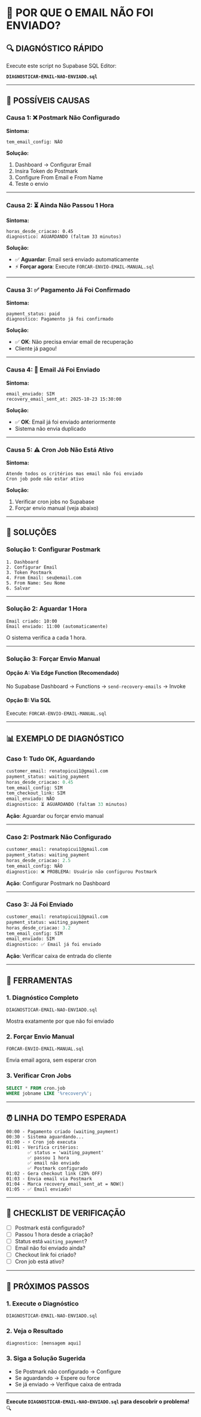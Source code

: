 # 📧 POR QUE O EMAIL NÃO FOI ENVIADO?

## 🔍 DIAGNÓSTICO RÁPIDO

Execute este script no Supabase SQL Editor:

**`DIAGNOSTICAR-EMAIL-NAO-ENVIADO.sql`**

---

## 🎯 POSSÍVEIS CAUSAS

### Causa 1: ❌ Postmark Não Configurado

**Sintoma:**
```
tem_email_config: NÃO
```

**Solução:**
1. Dashboard → Configurar Email
2. Insira Token do Postmark
3. Configure From Email e From Name
4. Teste o envio

---

### Causa 2: ⏳ Ainda Não Passou 1 Hora

**Sintoma:**
```
horas_desde_criacao: 0.45
diagnostico: AGUARDANDO (faltam 33 minutos)
```

**Solução:**
- ✅ **Aguardar**: Email será enviado automaticamente
- ⚡ **Forçar agora**: Execute `FORCAR-ENVIO-EMAIL-MANUAL.sql`

---

### Causa 3: ✅ Pagamento Já Foi Confirmado

**Sintoma:**
```
payment_status: paid
diagnostico: Pagamento já foi confirmado
```

**Solução:**
- ✅ **OK**: Não precisa enviar email de recuperação
- Cliente já pagou!

---

### Causa 4: 📧 Email Já Foi Enviado

**Sintoma:**
```
email_enviado: SIM
recovery_email_sent_at: 2025-10-23 15:30:00
```

**Solução:**
- ✅ **OK**: Email já foi enviado anteriormente
- Sistema não envia duplicado

---

### Causa 5: ⚠️ Cron Job Não Está Ativo

**Sintoma:**
```
Atende todos os critérios mas email não foi enviado
Cron job pode não estar ativo
```

**Solução:**
1. Verificar cron jobs no Supabase
2. Forçar envio manual (veja abaixo)

---

## 🚀 SOLUÇÕES

### Solução 1: Configurar Postmark

```
1. Dashboard
2. Configurar Email
3. Token Postmark
4. From Email: seu@email.com
5. From Name: Seu Nome
6. Salvar
```

---

### Solução 2: Aguardar 1 Hora

```
Email criado: 10:00
Email enviado: 11:00 (automaticamente)
```

O sistema verifica a cada 1 hora.

---

### Solução 3: Forçar Envio Manual

#### Opção A: Via Edge Function (Recomendado)

No Supabase Dashboard → Functions → `send-recovery-emails` → Invoke

#### Opção B: Via SQL

Execute: `FORCAR-ENVIO-EMAIL-MANUAL.sql`

---

## 📊 EXEMPLO DE DIAGNÓSTICO

### Caso 1: Tudo OK, Aguardando

```sql
customer_email: renatopicui1@gmail.com
payment_status: waiting_payment
horas_desde_criacao: 0.45
tem_email_config: SIM
tem_checkout_link: SIM
email_enviado: NÃO
diagnostico: ⏳ AGUARDANDO (faltam 33 minutos)
```

**Ação**: Aguardar ou forçar envio manual

---

### Caso 2: Postmark Não Configurado

```sql
customer_email: renatopicui1@gmail.com
payment_status: waiting_payment
horas_desde_criacao: 2.5
tem_email_config: NÃO
diagnostico: ❌ PROBLEMA: Usuário não configurou Postmark
```

**Ação**: Configurar Postmark no Dashboard

---

### Caso 3: Já Foi Enviado

```sql
customer_email: renatopicui1@gmail.com
payment_status: waiting_payment
horas_desde_criacao: 3.2
tem_email_config: SIM
email_enviado: SIM
diagnostico: ✅ Email já foi enviado
```

**Ação**: Verificar caixa de entrada do cliente

---

## 🔧 FERRAMENTAS

### 1. Diagnóstico Completo
```
DIAGNOSTICAR-EMAIL-NAO-ENVIADO.sql
```
Mostra exatamente por que não foi enviado

### 2. Forçar Envio Manual
```
FORCAR-ENVIO-EMAIL-MANUAL.sql
```
Envia email agora, sem esperar cron

### 3. Verificar Cron Jobs
```sql
SELECT * FROM cron.job 
WHERE jobname LIKE '%recovery%';
```

---

## ⏰ LINHA DO TEMPO ESPERADA

```
00:00 - Pagamento criado (waiting_payment)
00:30 - Sistema aguardando...
01:00 - ⚡ Cron job executa
01:01 - Verifica critérios:
        ✅ status = 'waiting_payment'
        ✅ passou 1 hora
        ✅ email não enviado
        ✅ Postmark configurado
01:02 - Gera checkout link (20% OFF)
01:03 - Envia email via Postmark
01:04 - Marca recovery_email_sent_at = NOW()
01:05 - ✅ Email enviado!
```

---

## 📝 CHECKLIST DE VERIFICAÇÃO

- [ ] Postmark está configurado?
- [ ] Passou 1 hora desde a criação?
- [ ] Status está `waiting_payment`?
- [ ] Email não foi enviado ainda?
- [ ] Checkout link foi criado?
- [ ] Cron job está ativo?

---

## 🎯 PRÓXIMOS PASSOS

### 1. Execute o Diagnóstico
```
DIAGNOSTICAR-EMAIL-NAO-ENVIADO.sql
```

### 2. Veja o Resultado
```
diagnostico: [mensagem aqui]
```

### 3. Siga a Solução Sugerida
- Se Postmark não configurado → Configure
- Se aguardando → Espere ou force
- Se já enviado → Verifique caixa de entrada

---

**Execute `DIAGNOSTICAR-EMAIL-NAO-ENVIADO.sql` para descobrir o problema!** 🔍

